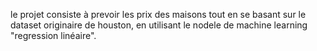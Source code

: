 le projet consiste à prevoir les prix des maisons tout en se basant sur le dataset originaire de 
houston, en utilisant le nodele de machine learning "regression linéaire".  
